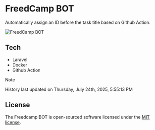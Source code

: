 # FreedCamp BOT

Automatically assign an ID before the task title based on Github Action.

![FreedCamp BOT](https://repository-images.githubusercontent.com/737932867/7d34798b-2680-471c-b089-a78a718d3d6a)

## Tech

- Laravel
- Docker
- Github Action

> [!NOTE]  
> History last updated on Thursday, July 24th, 2025, 5:55:13 PM

## License

The Freedcamp BOT is open-sourced software licensed under the [MIT license](https://opensource.org/licenses/MIT).
